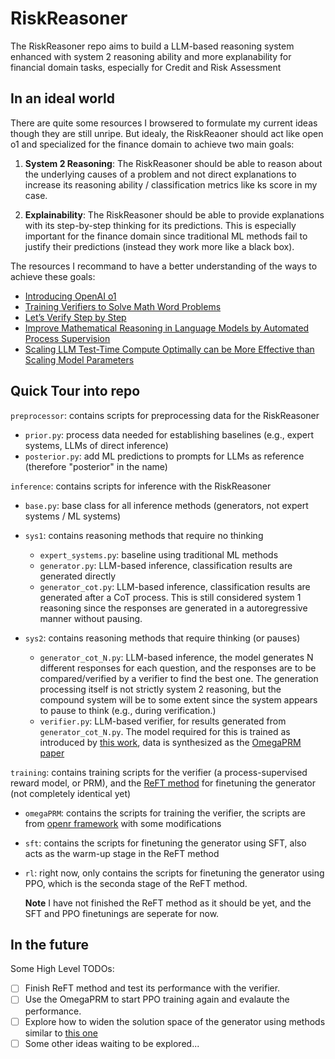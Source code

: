# RiskReasoner

The RiskReasoner repo aims to build a LLM-based reasoning system enhanced with system 2 reasoning ability and more explanability for financial domain tasks, especially for Credit and Risk Assessment


## In an ideal world
There are quite some resources I browsered to formulate my current ideas though they are still unripe. But idealy, the RiskReaoner should act like open o1 and specialized for the finance domain to achieve two main goals:

1. **System 2 Reasoning**: The RiskReasoner should be able to reason about the underlying causes of a problem and not direct explanations to increase its reasoning ability / classification metrics like ks score in my case.

2. **Explainability**: The RiskReasoner should be able to provide explanations with its step-by-step thinking for its predictions. This is especially important for the finance domain since traditional ML methods fail to justify their predictions (instead they work more like a black box).

The resources I recommand to have a better understanding of the ways to achieve these goals:

 - [Introducing OpenAI o1](https://openai.com/o1/)
 - [Training Verifiers to Solve Math Word Problems](https://arxiv.org/pdf/2110.14168)
 - [Let’s Verify Step by Step](https://arxiv.org/pdf/2305.20050)
 - [Improve Mathematical Reasoning in Language Models by Automated Process Supervision](https://arxiv.org/pdf/2406.06592)
 - [Scaling LLM Test-Time Compute Optimally can be More Effective than Scaling Model Parameters](https://arxiv.org/pdf/2408.03314)


## Quick Tour into repo

``preprocessor``: contains scripts for preprocessing data for the RiskReasoner

 - ``prior.py``: process data needed for establishing baselines (e.g., expert systems, LLMs of direct inference)
 - ``posterior.py``: add ML predictions to prompts for LLMs as reference (therefore "posterior" in the name)

``inference``: contains scripts for inference with the RiskReasoner

 - ``base.py``: base class for all inference methods (generators, not expert systems / ML systems)

 - ``sys1``: contains reasoning methods that require no thinking
   - ``expert_systems.py``: baseline using traditional ML methods
   - ``generator.py``: LLM-based inference, classification results are generated directly
   - ``generator_cot.py``: LLM-based inference, classification results are generated after a CoT process. This is still considered system 1 reasoning since the responses are generated in a autoregressive manner without pausing.

 - ``sys2``: contains reasoning methods that require thinking (or pauses)
   - ``generator_cot_N.py``: LLM-based inference, the model generates N different responses for each question, and the responses are to be compared/verified by a verifier to find the best one. The generation processing itself is not strictly system 2 reasoning, but the compound system will be to some extent since the system appears to pause to think (e.g., during verification.)
   - ``verifier.py``: LLM-based verifier, for results generated from ``generator_cot_N.py``. The model required for this is trained as introduced by [this work](https://arxiv.org/pdf/2305.20050), data is synthesized as the [OmegaPRM paper](https://arxiv.org/pdf/2406.06592)

``training``: contains training scripts for the verifier (a process-supervised reward model, or PRM), and the [ReFT method](https://arxiv.org/pdf/2401.08967) for finetuning the generator (not completely identical yet)

 - ``omegaPRM``: contains the scripts for training the verifier, the scripts are from [openr framework](https://github.com/openreasoner/openr/tree/main/data/omegaPRM_v2) with some modifications

 - ``sft``: contains the scripts for finetuning the generator using SFT, also acts as the warm-up stage in the ReFT method

 - ``rl``: right now, only contains the scripts for finetuning the generator using PPO, which is the seconda stage of the ReFT method.

    **Note** I have not finished the ReFT method as it should be yet, and the SFT and PPO finetunings are seperate for now.

## In the future

Some High Level TODOs:
 - [ ] Finish ReFT method and test its performance with the verifier.
 - [ ] Use the OmegaPRM to start PPO training again and evalaute the performance.
 - [ ] Explore how to widen the solution space of the generator using methods similar to [this one](https://arxiv.org/pdf/2309.17179)
 - [ ] Some other ideas waiting to be explored...